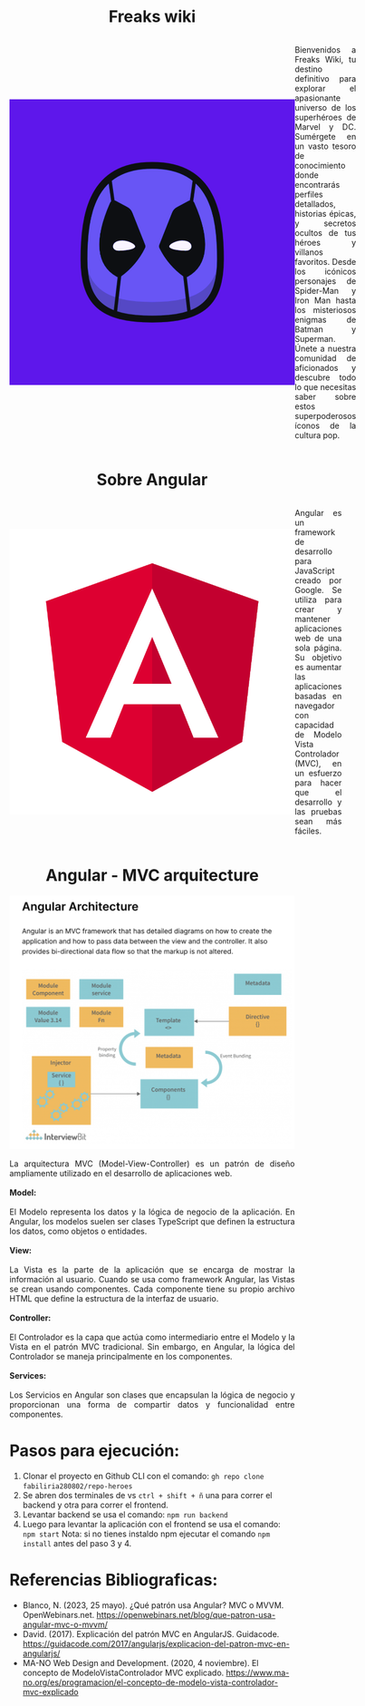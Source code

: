 <h1 align="center"> Freaks wiki </h1>

<div style="display: flex; align-items: center;">
<img src="/heroes-app/src/assets/readme-images/FREAKS.png" />
<p align="justify">Bienvenidos a Freaks Wiki, tu destino definitivo para explorar el apasionante universo de los superhéroes de Marvel y DC. Sumérgete en un vasto tesoro de conocimiento donde encontrarás perfiles detallados, historias épicas, y secretos ocultos de tus héroes y villanos favoritos. Desde los icónicos personajes de Spider-Man y Iron Man hasta los misteriosos enigmas de Batman y Superman. Únete a nuestra comunidad de aficionados y descubre todo lo que necesitas saber sobre estos superpoderosos íconos de la cultura pop.</p>
</div>


<h1 align="center"> Sobre Angular </h1>
<div style="display: flex; align-items: center;">
<img src="/heroes-app/src/assets/readme-images/Angular.png" />
<p align="justify"> Angular es un framework de desarrollo para JavaScript creado por Google. Se utiliza para crear y mantener aplicaciones web de una sola página. Su objetivo es aumentar las aplicaciones basadas en navegador con capacidad de Modelo Vista Controlador (MVC), en un esfuerzo para hacer que el desarrollo y las pruebas sean más fáciles.</p>
</div>

<h1 align="center"> Angular - MVC arquitecture </h1>
<div>
<img src="/heroes-app/src/assets/readme-images/angularArch.png" />
<p align="justify">La arquitectura MVC (Model-View-Controller) es un patrón de diseño ampliamente utilizado en el desarrollo de aplicaciones web.<br/><br/>
<b>Model:</b><br/><br/>
El Modelo representa los datos y la lógica de negocio de la aplicación. En Angular, los modelos suelen ser clases TypeScript que definen la estructura los datos, como objetos o entidades.<br/><br/>
<b>View:</b><br/><br/>
La Vista es la parte de la aplicación que se encarga de mostrar la información al usuario. Cuando se usa como framework Angular, las Vistas se crean usando componentes. Cada componente tiene su propio archivo HTML que define la estructura de la interfaz de usuario.<br/><br/>
<b>Controller:</b><br/><br/>
El Controlador es la capa que actúa como intermediario entre el Modelo y la Vista en el patrón MVC tradicional. Sin embargo, en Angular, la lógica del Controlador se maneja principalmente en los componentes.<br/><br/>
<b>Services:</b><br/><br/>
Los Servicios en Angular son clases que encapsulan la lógica de negocio y proporcionan una forma de compartir datos y funcionalidad entre componentes.
</p>
</div>

# Pasos para ejecución:
1. Clonar el proyecto en Github CLI con el comando: ```gh repo clone fabiliria280802/repo-heroes```
2. Se abren dos terminales de vs ```ctrl + shift + ñ``` una para correr el backend y otra para correr el frontend.
3. Levantar backend se usa el comando: ```npm run backend```
4. Luego para levantar la aplicación con el frontend se usa el comando: ```npm start```
Nota: si no tienes instaldo npm ejecutar el comando ```npm install``` antes del paso 3 y 4.

<h1 align="left"> Referencias Bibliograficas: </h1>

- Blanco, N. (2023, 25 mayo). ¿Qué patrón usa Angular? MVC o MVVM. OpenWebinars.net. https://openwebinars.net/blog/que-patron-usa-angular-mvc-o-mvvm/
- David. (2017). Explicación del patrón MVC en AngularJS. Guidacode. https://guidacode.com/2017/angularjs/explicacion-del-patron-mvc-en-angularjs/
- MA-NO Web Design and Development. (2020, 4 noviembre). El concepto de ModeloVistaControlador MVC explicado. https://www.ma-no.org/es/programacion/el-concepto-de-modelo-vista-controlador-mvc-explicado
